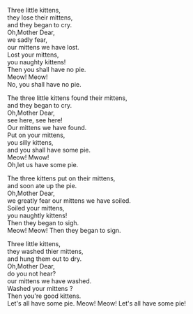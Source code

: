 Three little kittens,  
they lose their mittens,  
and they began to cry.  
Oh,Mother Dear,  
we sadly fear,   
our mittens we have lost.   
Lost your mittens,  
you naughty kittens!  
Then you shall have no pie.  
Meow!  Meow!  
No, you shall have no pie.  

The three little kittens found their mittens,  
and they began to cry.  
Oh,Mother Dear,  
see here, see here!  
Our mittens we have found.  
Put on your mittens,  
you silly kittens,  
and you shall have some pie.  
Meow! Mwow!  
Oh,let us have some pie.   

The three kittens  put on their mittens,  
and soon ate up the pie.  
Oh,Mother Dear,  
we greatly fear our mittens we have soiled.   
Soiled your mittens,  
you naughtly kittens!   
Then they began to sigh.  
Meow! Meow!
Then they began to sign.  

Three little kittens,  
they washed thier mittens,  
and hung them out to dry.  
Oh,Mother Dear,  
do you not hear?  
our mittens we have washed.  
Washed your mittens ?  
Then you're good kittens.  
Let's all have some pie.
Meow! Meow!
Let's all have some pie!

